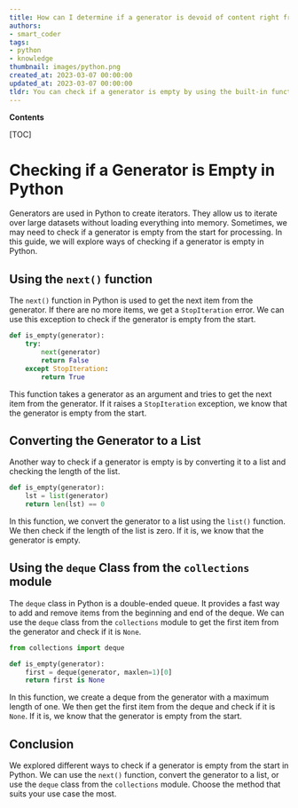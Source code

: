 ```yaml
---
title: How can I determine if a generator is devoid of content right from the beginning?
authors:
- smart_coder
tags:
- python
- knowledge
thumbnail: images/python.png
created_at: 2023-03-07 00:00:00
updated_at: 2023-03-07 00:00:00
tldr: You can check if a generator is empty by using the built-in function `next()` and catching the `StopIteration` exception.
---
```


**Contents**

[TOC]

# Checking if a Generator is Empty in Python

Generators are used in Python to create iterators. They allow us to iterate over large datasets without loading everything into memory. Sometimes, we may need to check if a generator is empty from the start for processing. In this guide, we will explore ways of checking if a generator is empty in Python.

## Using the `next()` function

The `next()` function in Python is used to get the next item from the generator. If there are no more items, we get a `StopIteration` error. We can use this exception to check if the generator is empty from the start.

```python
def is_empty(generator):
    try:
        next(generator)
        return False
    except StopIteration:
        return True
```

This function takes a generator as an argument and tries to get the next item from the generator. If it raises a `StopIteration` exception, we know that the generator is empty from the start.

## Converting the Generator to a List

Another way to check if a generator is empty is by converting it to a list and checking the length of the list.

```python
def is_empty(generator):
    lst = list(generator)
    return len(lst) == 0
```

In this function, we convert the generator to a list using the `list()` function. We then check if the length of the list is zero. If it is, we know that the generator is empty.

## Using the `deque` Class from the `collections` module

The `deque` class in Python is a double-ended queue. It provides a fast way to add and remove items from the beginning and end of the deque. We can use the `deque` class from the `collections` module to get the first item from the generator and check if it is `None`.

```python
from collections import deque

def is_empty(generator):
    first = deque(generator, maxlen=1)[0]
    return first is None
```

In this function, we create a deque from the generator with a maximum length of one. We then get the first item from the deque and check if it is `None`. If it is, we know that the generator is empty from the start.

## Conclusion

We explored different ways to check if a generator is empty from the start in Python. We can use the `next()` function, convert the generator to a list, or use the `deque` class from the `collections` module. Choose the method that suits your use case the most.
